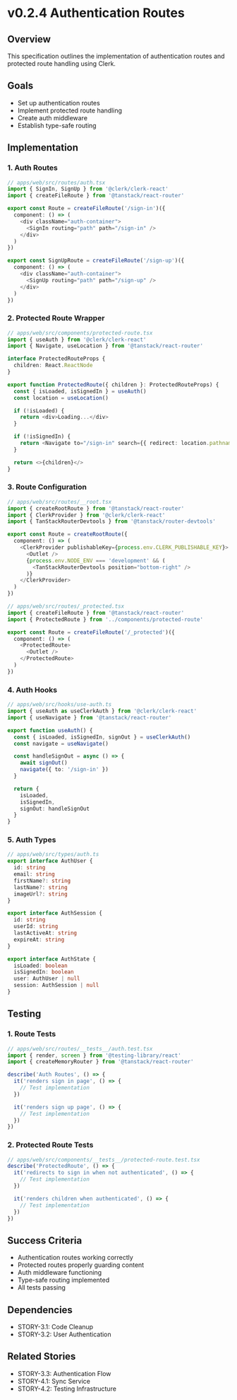 # v0.2.4 Authentication Routes

## Overview
This specification outlines the implementation of authentication routes and protected route handling using Clerk.

## Goals
- Set up authentication routes
- Implement protected route handling
- Create auth middleware
- Establish type-safe routing

## Implementation

### 1. Auth Routes

```typescript
// apps/web/src/routes/auth.tsx
import { SignIn, SignUp } from '@clerk/clerk-react'
import { createFileRoute } from '@tanstack/react-router'

export const Route = createFileRoute('/sign-in')({
  component: () => (
    <div className="auth-container">
      <SignIn routing="path" path="/sign-in" />
    </div>
  )
})

export const SignUpRoute = createFileRoute('/sign-up')({
  component: () => (
    <div className="auth-container">
      <SignUp routing="path" path="/sign-up" />
    </div>
  )
})
```

### 2. Protected Route Wrapper

```typescript
// apps/web/src/components/protected-route.tsx
import { useAuth } from '@clerk/clerk-react'
import { Navigate, useLocation } from '@tanstack/react-router'

interface ProtectedRouteProps {
  children: React.ReactNode
}

export function ProtectedRoute({ children }: ProtectedRouteProps) {
  const { isLoaded, isSignedIn } = useAuth()
  const location = useLocation()

  if (!isLoaded) {
    return <div>Loading...</div>
  }

  if (!isSignedIn) {
    return <Navigate to="/sign-in" search={{ redirect: location.pathname }} />
  }

  return <>{children}</>
}
```

### 3. Route Configuration

```typescript
// apps/web/src/routes/__root.tsx
import { createRootRoute } from '@tanstack/react-router'
import { ClerkProvider } from '@clerk/clerk-react'
import { TanStackRouterDevtools } from '@tanstack/router-devtools'

export const Route = createRootRoute({
  component: () => (
    <ClerkProvider publishableKey={process.env.CLERK_PUBLISHABLE_KEY}>
      <Outlet />
      {process.env.NODE_ENV === 'development' && (
        <TanStackRouterDevtools position="bottom-right" />
      )}
    </ClerkProvider>
  )
})

// apps/web/src/routes/_protected.tsx
import { createFileRoute } from '@tanstack/react-router'
import { ProtectedRoute } from '../components/protected-route'

export const Route = createFileRoute('/_protected')({
  component: () => (
    <ProtectedRoute>
      <Outlet />
    </ProtectedRoute>
  )
})
```

### 4. Auth Hooks

```typescript
// apps/web/src/hooks/use-auth.ts
import { useAuth as useClerkAuth } from '@clerk/clerk-react'
import { useNavigate } from '@tanstack/react-router'

export function useAuth() {
  const { isLoaded, isSignedIn, signOut } = useClerkAuth()
  const navigate = useNavigate()

  const handleSignOut = async () => {
    await signOut()
    navigate({ to: '/sign-in' })
  }

  return {
    isLoaded,
    isSignedIn,
    signOut: handleSignOut
  }
}
```

### 5. Auth Types

```typescript
// apps/web/src/types/auth.ts
export interface AuthUser {
  id: string
  email: string
  firstName?: string
  lastName?: string
  imageUrl?: string
}

export interface AuthSession {
  id: string
  userId: string
  lastActiveAt: string
  expireAt: string
}

export interface AuthState {
  isLoaded: boolean
  isSignedIn: boolean
  user: AuthUser | null
  session: AuthSession | null
}
```

## Testing

### 1. Route Tests
```typescript
// apps/web/src/routes/__tests__/auth.test.tsx
import { render, screen } from '@testing-library/react'
import { createMemoryRouter } from '@tanstack/react-router'

describe('Auth Routes', () => {
  it('renders sign in page', () => {
    // Test implementation
  })

  it('renders sign up page', () => {
    // Test implementation
  })
})
```

### 2. Protected Route Tests
```typescript
// apps/web/src/components/__tests__/protected-route.test.tsx
describe('ProtectedRoute', () => {
  it('redirects to sign in when not authenticated', () => {
    // Test implementation
  })

  it('renders children when authenticated', () => {
    // Test implementation
  })
})
```

## Success Criteria
- Authentication routes working correctly
- Protected routes properly guarding content
- Auth middleware functioning
- Type-safe routing implemented
- All tests passing

## Dependencies
- STORY-3.1: Code Cleanup
- STORY-3.2: User Authentication

## Related Stories
- STORY-3.3: Authentication Flow
- STORY-4.1: Sync Service
- STORY-4.2: Testing Infrastructure 
